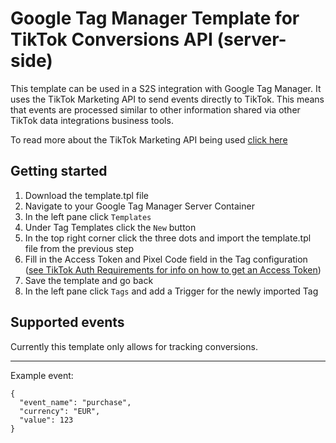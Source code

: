# Google Tag Manager Template for TikTok Conversions API (server-side)
This template can be used in a S2S integration with Google Tag Manager. It uses the TikTok Marketing API to send events directly to TikTok. This means that events are processed similar to other information shared via other TikTok data integrations business tools.

To read more about the TikTok Marketing API being used [click here](https://ads.tiktok.com/marketing_api/docs?rid=q442fp0md9d&id=1701890979375106)


## Getting started
1. Download the template.tpl file
2. Navigate to your Google Tag Manager Server Container
3. In the left pane click `Templates`
4. Under Tag Templates click the `New` button
5. In the top right corner click the three dots and import the template.tpl file from the previous step
6. Fill in the Access Token and Pixel Code field in the Tag configuration ([see TikTok Auth Requirements for info on how to get an Access Token](https://ads.tiktok.com/marketing_api/docs?rid=q442fp0md9d&id=1701890979375106))
7. Save the template and go back
8. In the left pane click `Tags` and add a Trigger for the newly imported Tag

## Supported events
Currently this template only allows for tracking conversions.

--------
Example event:
```
{
  "event_name": "purchase",
  "currency": "EUR",
  "value": 123
}
```
